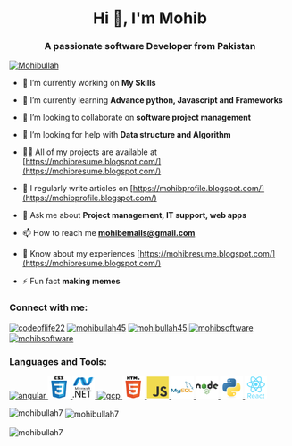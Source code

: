 <h1 align="center">Hi 👋, I'm Mohib</h1>
<h3 align="center">A passionate software Developer from Pakistan</h3>

<p align="left"> <a href="https://twitter.com/codeoflife22" target="blank"><img src="https://img.shields.io/twitter/follow/mohibkhanmahsud?logo=twitter&style=for-the-badge" alt="Mohibullah" /></a> </p>

- 🔭 I’m currently working on **My Skills**

- 🌱 I’m currently learning **Advance python, Javascript and Frameworks**

- 👯 I’m looking to collaborate on **software project management**

- 🤝 I’m looking for help with **Data structure and Algorithm**

- 👨‍💻 All of my projects are available at [https://mohibresume.blogspot.com/](https://mohibresume.blogspot.com/)

- 📝 I regularly write articles on [https://mohibprofile.blogspot.com/](https://mohibprofile.blogspot.com/)

- 💬 Ask me about **Project management, IT support, web apps**

- 📫 How to reach me **mohibemails@gmail.com**

- 📄 Know about my experiences [https://mohibresume.blogspot.com/](https://mohibresume.blogspot.com/)

- ⚡ Fun fact **making memes**

<h3 align="left">Connect with me:</h3>
<p align="left">
<a href="https://twitter.com/codeoflife22" target="blank"><img align="center" src="https://raw.githubusercontent.com/rahuldkjain/github-profile-readme-generator/master/src/images/icons/Social/twitter.svg" alt="codeoflife22" height="30" width="40" /></a>
<a href="https://linkedin.com/in/mohibullah45" target="blank"><img align="center" src="https://raw.githubusercontent.com/rahuldkjain/github-profile-readme-generator/master/src/images/icons/Social/linked-in-alt.svg" alt="mohibullah45" height="30" width="40" /></a>
<a href="https://fb.com/mohibullah45" target="blank"><img align="center" src="https://raw.githubusercontent.com/rahuldkjain/github-profile-readme-generator/master/src/images/icons/Social/facebook.svg" alt="mohibullah45" height="30" width="40" /></a>
<a href="https://instagram.com/mohibsoftware" target="blank"><img align="center" src="https://raw.githubusercontent.com/rahuldkjain/github-profile-readme-generator/master/src/images/icons/Social/instagram.svg" alt="mohibsoftware" height="30" width="40" /></a>
<a href="https://www.youtube.com/c/mohibsoftware" target="blank"><img align="center" src="https://raw.githubusercontent.com/rahuldkjain/github-profile-readme-generator/master/src/images/icons/Social/youtube.svg" alt="mohibsoftware" height="30" width="40" /></a>
</p>

<h3 align="left">Languages and Tools:</h3>
<p align="left"> <a href="https://angular.io" target="_blank" rel="noreferrer"> <img src="https://angular.io/assets/images/logos/angular/angular.svg" alt="angular" width="40" height="40"/> </a> <a href="https://www.w3schools.com/css/" target="_blank" rel="noreferrer"> <img src="https://raw.githubusercontent.com/devicons/devicon/master/icons/css3/css3-original-wordmark.svg" alt="css3" width="40" height="40"/> </a> <a href="https://dotnet.microsoft.com/" target="_blank" rel="noreferrer"> <img src="https://raw.githubusercontent.com/devicons/devicon/master/icons/dot-net/dot-net-original-wordmark.svg" alt="dotnet" width="40" height="40"/> </a> <a href="https://cloud.google.com" target="_blank" rel="noreferrer"> <img src="https://www.vectorlogo.zone/logos/google_cloud/google_cloud-icon.svg" alt="gcp" width="40" height="40"/> </a> <a href="https://www.w3.org/html/" target="_blank" rel="noreferrer"> <img src="https://raw.githubusercontent.com/devicons/devicon/master/icons/html5/html5-original-wordmark.svg" alt="html5" width="40" height="40"/> </a> <a href="https://developer.mozilla.org/en-US/docs/Web/JavaScript" target="_blank" rel="noreferrer"> <img src="https://raw.githubusercontent.com/devicons/devicon/master/icons/javascript/javascript-original.svg" alt="javascript" width="40" height="40"/> </a> <a href="https://www.mysql.com/" target="_blank" rel="noreferrer"> <img src="https://raw.githubusercontent.com/devicons/devicon/master/icons/mysql/mysql-original-wordmark.svg" alt="mysql" width="40" height="40"/> </a> <a href="https://nodejs.org" target="_blank" rel="noreferrer"> <img src="https://raw.githubusercontent.com/devicons/devicon/master/icons/nodejs/nodejs-original-wordmark.svg" alt="nodejs" width="40" height="40"/> </a> <a href="https://www.python.org" target="_blank" rel="noreferrer"> <img src="https://raw.githubusercontent.com/devicons/devicon/master/icons/python/python-original.svg" alt="python" width="40" height="40"/> </a> <a href="https://reactjs.org/" target="_blank" rel="noreferrer"> <img src="https://raw.githubusercontent.com/devicons/devicon/master/icons/react/react-original-wordmark.svg" alt="react" width="40" height="40"/> </a> </p>

<p><img align="left" src="https://github-readme-stats.vercel.app/api/top-langs?username=mohibullah7&show_icons=true&locale=en&layout=compact" alt="mohibullah7" /></p>

<p>&nbsp;<img align="center" src="https://github-readme-stats.vercel.app/api?username=mohibullah7&show_icons=true&locale=en" alt="mohibullah7" /></p>

<p><img align="center" src="https://github-readme-streak-stats.herokuapp.com/?user=mohibullah7&" alt="mohibullah7" /></p>
